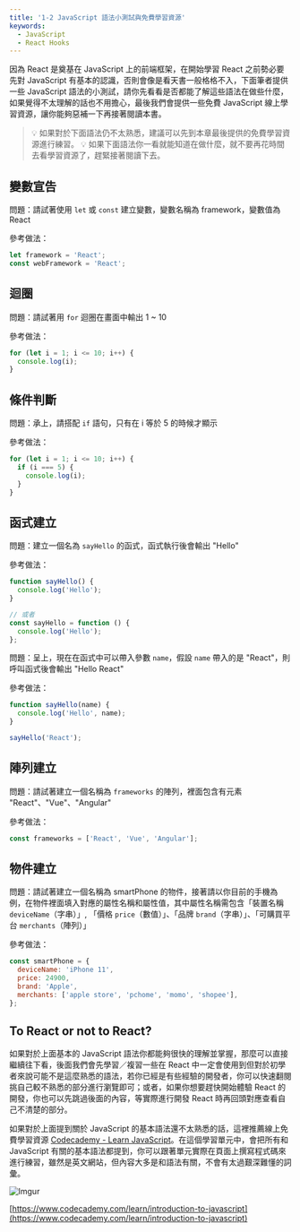 ```yaml
---
title: '1-2 JavaScript 語法小測試與免費學習資源'
keywords:
  - JavaScript
  - React Hooks
---
```


因為 React 是奠基在 JavaScript 上的前端框架，在開始學習 React 之前勢必要先對 JavaScript 有基本的認識，否則會像是看天書一般格格不入，下面筆者提供一些 JavaScript 語法的小測試，請你先看看是否都能了解這些語法在做些什麼，如果覺得不太理解的話也不用擔心，最後我們會提供一些免費 JavaScript 線上學習資源，讓你能夠惡補一下再接著閱讀本書。

> 💡 如果對於下面語法仍不太熟悉，建議可以先到本章最後提供的免費學習資源進行練習。
> 💡 如果下面語法你一看就能知道在做什麼，就不要再花時間去看學習資源了，趕緊接著閱讀下去。

## 變數宣告

問題：請試著使用 `let` 或 `const` 建立變數，變數名稱為 framework，變數值為 React

參考做法：

```javascript
let framework = 'React';
const webFramework = 'React';
```

## 迴圈

問題：請試著用 `for` 迴圈在畫面中輸出 1 ~ 10

參考做法：

```javascript
for (let i = 1; i <= 10; i++) {
  console.log(i);
}
```

## 條件判斷

問題：承上，請搭配 `if` 語句，只有在 i 等於 5 的時候才顯示

參考做法：

```javascript
for (let i = 1; i <= 10; i++) {
  if (i === 5) {
    console.log(i);
  }
}
```

## 函式建立

問題：建立一個名為 `sayHello` 的函式，函式執行後會輸出 "Hello"

參考做法：

```javascript
function sayHello() {
  console.log('Hello');
}

// 或者
const sayHello = function () {
  console.log('Hello');
};
```

問題：呈上，現在在函式中可以帶入參數 `name`，假設 `name` 帶入的是 "React"，則呼叫函式後會輸出 "Hello React"

參考做法：

```javascript
function sayHello(name) {
  console.log('Hello', name);
}

sayHello('React');
```

## 陣列建立

問題：請試著建立一個名稱為 `frameworks` 的陣列，裡面包含有元素 "React"、"Vue"、"Angular"

參考做法：

```js
const frameworks = ['React', 'Vue', 'Angular'];
```

## 物件建立

問題：請試著建立一個名稱為 smartPhone 的物件，接著請以你目前的手機為例，在物件裡面填入對應的屬性名稱和屬性值，其中屬性名稱需包含「裝置名稱 `deviceName`（字串）」, 「價格 `price`（數值）」、「品牌 `brand`（字串）」、「可購買平台 `merchants`（陣列）」

參考做法：

```js
const smartPhone = {
  deviceName: 'iPhone 11',
  price: 24900,
  brand: 'Apple',
  merchants: ['apple store', 'pchome', 'momo', 'shopee'],
};
```

## To React or not to React?

如果對於上面基本的 JavaScript 語法你都能夠很快的理解並掌握，那麼可以直接繼續往下看，後面我們會先學習／複習一些在 React 中一定會使用到但對於初學者來說可能不是這麼熟悉的語法，若你已經是有些經驗的開發者，你可以快速翻閱挑自己較不熟悉的部分進行瀏覽即可；或者，如果你想要趕快開始體驗 React 的開發，你也可以先跳過後面的內容，等實際進行開發 React 時再回頭對應查看自己不清楚的部分。

如果對於上面提到關於 JavaScript 的基本語法還不太熟悉的話，這裡推薦線上免費學習資源 [Codecademy - Learn JavaScript](https://www.codecademy.com/learn/introduction-to-javascript)。在這個學習單元中，會把所有和 JavaScript 有關的基本語法都提到，你可以跟著單元實際在頁面上撰寫程式碼來進行練習，雖然是英文網站，但內容大多是和語法有關，不會有太過艱深難懂的詞彙。

![Imgur](https://i.imgur.com/vNHHZ0I.png)

[https://www.codecademy.com/learn/introduction-to-javascript](https://www.codecademy.com/learn/introduction-to-javascript)
